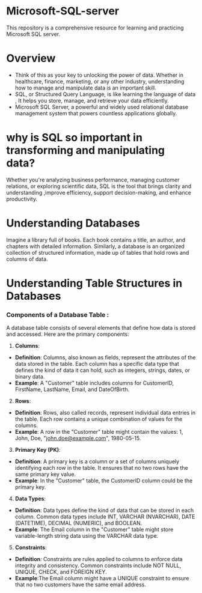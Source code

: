 # Microsoft-SQL-server
This repository is a comprehensive resource for learning and practicing Microsoft SQL server.

# Overview
- Think of this as your key to unlocking the power of data. Whether in healthcare, finance, marketing, or any other industry, understanding how to manage and manipulate data is an important skill.
- SQL, or Structured Query Language, is like learning the language of data , It helps you store, manage, and retrieve your data efficiently.
- Microsoft SQL Server, a powerful and widely used relational database management system that powers countless applications globally.

# why is SQL so important in transforming and manipulating data? 
Whether you're analyzing business performance, managing customer relations, or exploring scientific data, SQL is the tool that brings clarity and understanding ,improve efficiency, support decision-making, and enhance productivity.

# Understanding Databases
Imagine a library full of books. Each book contains a title, an author, and chapters with detailed information. Similarly, a database is an organized collection of structured information, made up of tables that hold rows and columns of data.  


# Understanding Table Structures in Databases
### Components of a Database Table :
A database table consists of several elements that define how data is stored and accessed. Here are the primary components:

1. **Columns**:
- **Definition**: Columns, also known as fields, represent the attributes of the data stored in the table. Each column has a specific data type that defines the kind of data it                            can hold, such as integers, strings, dates, or binary data.
- **Example**: A "Customer" table includes columns for CustomerID, FirstName, LastName, Email, and DateOfBirth.

2. **Rows**:
- **Definition**: Rows, also called records, represent individual data entries in the table. Each row contains a unique combination of values for the columns.
- **Example**: A row in the "Customer" table might contain the values: 1, John, Doe, "john.doe@example.com", 1980-05-15.

3. **Primary Key (PK)**:
- **Definition**: A primary key is a column or a set of columns uniquely identifying each row in the table. It ensures that no two rows have the same primary key value.
- **Example**: In the "Customer" table, the CustomerID column could be the primary key.

4. **Data Types**:
- **Definition**: Data types define the kind of data that can be stored in each column. Common data types include INT, VARCHAR (NVARCHAR), DATE  (DATETIME), DECIMAL (NUMERIC),                             and BOOLEAN.
- **Example**: The Email column in the "Customer" table might store variable-length string data using the VARCHAR data type.

5. **Constraints**:
- **Definition**: Constraints are rules applied to columns to enforce data integrity and consistency. Common constraints include NOT NULL, UNIQUE, CHECK, and FOREIGN KEY.
- **Example**:The Email column might have a UNIQUE constraint to ensure that no two customers have the same email address.

